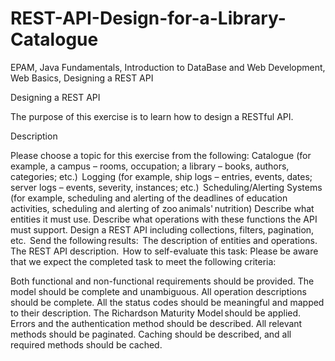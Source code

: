 # REST-API-Design-for-a-Library-Catalogue
EPAM, Java Fundamentals, Introduction to DataBase and Web Development, Web Basics, Designing a REST API

Designing a REST API

The purpose of this exercise is to learn how to design a RESTful API.

Description 

Please choose a topic for this exercise from the following:
Catalogue (for example, a campus – rooms, occupation; a library – books, authors, categories; etc.) 
Logging (for example, ship logs – entries, events, dates; server logs – events, severity, instances; etc.) 
Scheduling/Alerting Systems (for example, scheduling and alerting of the deadlines of education activities, scheduling and alerting of zoo animals' nutrition)
Describe what entities it must use.
Describe what operations with these functions the API must support.
Design a REST API including collections, filters, pagination, etc. 
Send the following results: 
The description of entities and operations.
The REST API description. 
How to self-evaluate this task:
Please be aware that we expect the completed task to meet the following criteria:

Both functional and non-functional requirements should be provided.
The model should be complete and unambiguous.
All operation descriptions should be complete.
All the status codes should be meaningful and mapped to their description.
The Richardson Maturity Model should be applied.
Errors and the authentication method should be described.
All relevant methods should be paginated.
Caching should be described, and all required methods should be cached.
